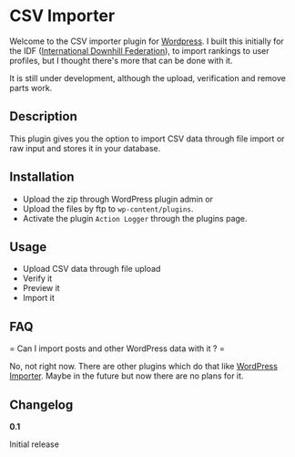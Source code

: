 # CSV Importer

Welcome to the CSV importer plugin for [Wordpress](http://wordpress.org). I built this initially for the IDF ([International Downhill Federation](http://internationaldownhillfederation.org)), to import rankings to user profiles, but I thought there's more that can be done with it.

It is still under development, although the upload, verification and remove parts work.

## Description 

This plugin gives you the option to import CSV data through file import or raw input and stores it in your database.

## Installation

* Upload the zip through WordPress plugin admin or
* Upload the files by ftp to `wp-content/plugins`.
* Activate the plugin `Action Logger` through the plugins page. 

## Usage

* Upload CSV data through file upload
* Verify it
* Preview it
* Import it

## FAQ

= Can I import posts and other WordPress data with it ? =

No, not right now. There are other plugins which do that like [WordPress Importer](https://wordpress.org/plugins/wordpress-importer/). Maybe in the future but now there are no plans for it.

## Changelog

**0.1**

Initial release
